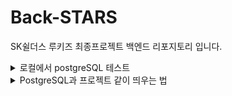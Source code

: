# Back-STARS
SK쉴더스 루키즈 최종프로젝트 백엔드 리포지토리 입니다.

<details>
<summary>로컬에서 postgreSQL 테스트</summary>

1. Docker 이미지 다운로드 및 컨테이너 실행
    `docker pull postgres:latest`

2. PostgreSQL 컨테이너 실행
    `docker run --name my-postgres -e POSTGRES_USER=root -e POSTGRES_PASSWORD=admin -e POSTGRES_DB=stars_db -p 5432:5432 -d postgres:latest`

3. Spring Boot 애플리케이션 설정
    - 이제, Spring Boot 애플리케이션에서 PostgreSQL과 연결 설정. application.properties에 PostgreSQL 데이터베이스 설정 추가
    ```
    spring.datasource.url=jdbc:postgresql://localhost:5432/stars_db
    spring.datasource.username=root
    spring.datasource.password=admin
    spring.datasource.driver-class-name=org.postgresql.Driver
    spring.jpa.database-platform=org.hibernate.dialect.PostgreSQLDialect
    spring.jpa.hibernate.ddl-auto=update
    ```
</details>


<details>
<summary>PostgreSQL과 프로젝트 같이 띄우는 법</summary>

1. 프로젝트 최상위 디렉토리 (/place-service, docker-compose.yml과 Dockerfile이 있는 위치)에서 docker compose up --build 실행
2. 빌드가 완료되면 자동으로 Spring 로고가 나오면서 실행됨
3. 다른 cmd 창에서 docker exec -it my_postgres bash 실행
4. psql -U root -d stars_db 실행하면 접속이 될 것임
5. 접속한 후 \dt 로 테이블 존재 확인 가능, select 문으로 데이터 확인 가능
+ select * from area; 로 결과를 본 후, q 를 눌러야 다시 명령창으로 돌아갈 수 있음

</details>